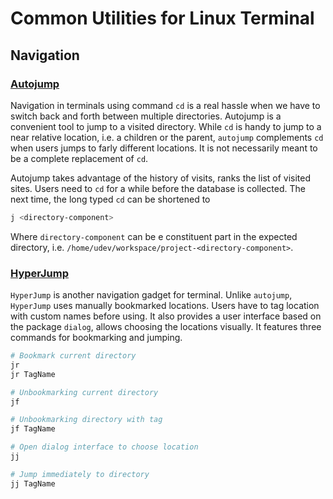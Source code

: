# Common Utilities for Linux Terminal


## Navigation

### [Autojump](https://github.com/wting/autojump)

Navigation in terminals using command `cd` is a real hassle when we have to switch back and forth between multiple directories.
Autojump is a convenient tool to jump to a visited directory. While `cd` is handy to jump to a near relative location, i.e. a children
or the parent, `autojump` complements `cd` when users jumps to farly different locations. It is not necessarily meant to be a complete
replacement of `cd`.

Autojump takes advantage of the history of visits, ranks the list of visited sites. Users need to `cd` for a while before the database
is collected. The next time, the long typed `cd` can be shortened to

```bash
j <directory-component>
```

Where `directory-component` can be e constituent part in the expected directory, i.e. `/home/udev/workspace/project-<directory-component>`.

### [HyperJump](https://github.com/x0054/hyperjump)

`HyperJump` is another navigation gadget for terminal. Unlike `autojump`, `HyperJump` uses manually bookmarked locations. Users have to
tag location with custom names before using. It also provides a user interface based on the package `dialog`, allows choosing the locations
visually. It features three commands for bookmarking and jumping.

```bash
# Bookmark current directory
jr
jr TagName

# Unbookmarking current directory
jf

# Unbookmarking directory with tag
jf TagName

# Open dialog interface to choose location
jj

# Jump immediately to directory
jj TagName
```

